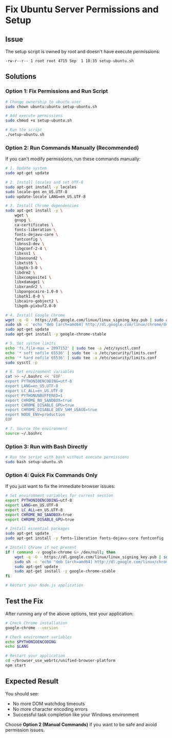 # Fix Ubuntu Server Permissions and Setup

## Issue
The setup script is owned by root and doesn't have execute permissions:
```
-rw-r--r-- 1 root root 4715 Sep  1 18:35 setup-ubuntu.sh
```

## Solutions

### Option 1: Fix Permissions and Run Script
```bash
# Change ownership to ubuntu user
sudo chown ubuntu:ubuntu setup-ubuntu.sh

# Add execute permissions
sudo chmod +x setup-ubuntu.sh

# Run the script
./setup-ubuntu.sh
```

### Option 2: Run Commands Manually (Recommended)
If you can't modify permissions, run these commands manually:

```bash
# 1. Update system
sudo apt-get update

# 2. Install locales and set UTF-8
sudo apt-get install -y locales
sudo locale-gen en_US.UTF-8
sudo update-locale LANG=en_US.UTF-8

# 3. Install Chrome dependencies
sudo apt-get install -y \
    wget \
    gnupg \
    ca-certificates \
    fonts-liberation \
    fonts-dejavu-core \
    fontconfig \
    libnss3-dev \
    libgconf-2-4 \
    libxss1 \
    libasound2 \
    libxtst6 \
    libgtk-3-0 \
    libdrm2 \
    libxcomposite1 \
    libxdamage1 \
    libxrandr2 \
    libpangocairo-1.0-0 \
    libatk1.0-0 \
    libcairo-gobject2 \
    libgdk-pixbuf2.0-0

# 4. Install Google Chrome
wget -q -O - https://dl.google.com/linux/linux_signing_key.pub | sudo apt-key add -
sudo sh -c 'echo "deb [arch=amd64] http://dl.google.com/linux/chrome/deb/ stable main" >> /etc/apt/sources.list.d/google.list'
sudo apt-get update
sudo apt-get install -y google-chrome-stable

# 5. Set system limits
echo 'fs.file-max = 2097152' | sudo tee -a /etc/sysctl.conf
echo '* soft nofile 65536' | sudo tee -a /etc/security/limits.conf
echo '* hard nofile 65536' | sudo tee -a /etc/security/limits.conf
sudo sysctl -p

# 6. Set environment variables
cat >> ~/.bashrc << 'EOF'
export PYTHONIOENCODING=utf-8
export LANG=en_US.UTF-8
export LC_ALL=en_US.UTF-8
export PYTHONUNBUFFERED=1
export CHROME_NO_SANDBOX=true
export CHROME_DISABLE_GPU=true
export CHROME_DISABLE_DEV_SHM_USAGE=true
export NODE_ENV=production
EOF

# 7. Source the environment
source ~/.bashrc
```

### Option 3: Run with Bash Directly
```bash
# Run the script with bash without execute permissions
sudo bash setup-ubuntu.sh
```

### Option 4: Quick Fix Commands Only
If you just want to fix the immediate browser issues:

```bash
# Set environment variables for current session
export PYTHONIOENCODING=utf-8
export LANG=en_US.UTF-8
export LC_ALL=en_US.UTF-8
export CHROME_NO_SANDBOX=true
export CHROME_DISABLE_GPU=true

# Install essential packages
sudo apt-get update
sudo apt-get install -y fonts-liberation fonts-dejavu-core fontconfig

# Install Chrome if not present
if ! command -v google-chrome &> /dev/null; then
    wget -q -O - https://dl.google.com/linux/linux_signing_key.pub | sudo apt-key add -
    sudo sh -c 'echo "deb [arch=amd64] http://dl.google.com/linux/chrome/deb/ stable main" >> /etc/apt/sources.list.d/google.list'
    sudo apt-get update
    sudo apt-get install -y google-chrome-stable
fi

# Restart your Node.js application
```

## Test the Fix

After running any of the above options, test your application:

```bash
# Check Chrome installation
google-chrome --version

# Check environment variables
echo $PYTHONIOENCODING
echo $LANG

# Restart your application
cd ~/browser_use_webrtc/unified-browser-platform
npm start
```

## Expected Result

You should see:
- No more DOM watchdog timeouts
- No more character encoding errors
- Successful task completion like your Windows environment

Choose **Option 2 (Manual Commands)** if you want to be safe and avoid permission issues.
